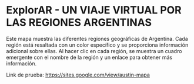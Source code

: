 # ExplorAR - UN VIAJE VIRTUAL POR LAS REGIONES ARGENTINAS
Este mapa muestra las diferentes regiones geográficas de Argentina. Cada región está resaltada con un color específico y se proporciona información adicional sobre ellas.
Al hacer clic en cada región, se muestra un cuadro emergente con el nombre de la región y un enlace para obtener más información.

Link de prueba: <https://sites.google.com/view/austin-mapa>

